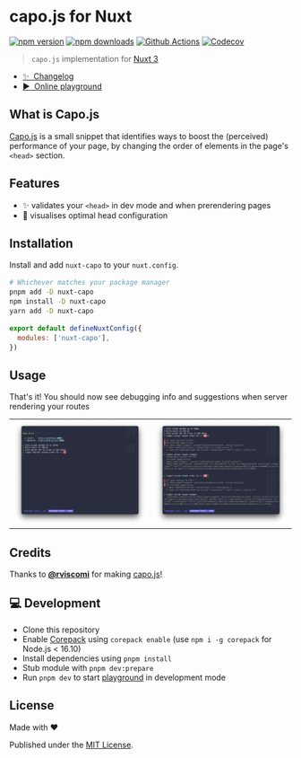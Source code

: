 # capo.js for Nuxt

[![npm version][npm-version-src]][npm-version-href]
[![npm downloads][npm-downloads-src]][npm-downloads-href]
[![Github Actions][github-actions-src]][github-actions-href]
[![Codecov][codecov-src]][codecov-href]

> `capo.js` implementation for [Nuxt 3](https://nuxt.com)

- [✨ &nbsp;Changelog](https://github.com/danielroe/nuxt-capo/blob/main/CHANGELOG.md)
- [▶️ &nbsp;Online playground](https://stackblitz.com/github/danielroe/nuxt-capo/tree/main/playground)

## What is Capo.js
[Capo.js](https://github.com/rviscomi/capo.js) is a small snippet that identifies ways to boost the (perceived) performance of your page, by changing the order of elements in the page's `<head>` section.

## Features

- ✨ validates your `<head>` in dev mode and when prerendering pages
- 🔎 visualises optimal head configuration

## Installation

Install and add `nuxt-capo` to your `nuxt.config`.

```bash
# Whichever matches your package manager
pnpm add -D nuxt-capo
npm install -D nuxt-capo
yarn add -D nuxt-capo
```

```js
export default defineNuxtConfig({
  modules: ['nuxt-capo'],
})
```

## Usage

That's it! You should now see debugging info and suggestions when server rendering your routes

| | |
| - | - |
| ![Optimal head configuration](./.github/images/optimal.png)| ![Suggestions for head](./.github/images/changes.png) |

## Credits

Thanks to [**@rviscomi**](https://github.com/rviscomi) for making [capo.js](https://github.com/rviscomi/capo.js)!

## 💻 Development

- Clone this repository
- Enable [Corepack](https://github.com/nodejs/corepack) using `corepack enable` (use `npm i -g corepack` for Node.js < 16.10)
- Install dependencies using `pnpm install`
- Stub module with `pnpm dev:prepare`
- Run `pnpm dev` to start [playground](./playground) in development mode

## License

Made with ❤️

Published under the [MIT License](./LICENCE).

<!-- Badges -->

[npm-version-src]: https://img.shields.io/npm/v/nuxt-capo?style=flat-square
[npm-version-href]: https://npmjs.com/package/nuxt-capo
[npm-downloads-src]: https://img.shields.io/npm/dm/nuxt-capo?style=flat-square
[npm-downloads-href]: https://npmjs.com/package/nuxt-capo
[github-actions-src]: https://img.shields.io/github/actions/workflow/status/danielroe/nuxt-capo/ci.yml?branch=main
[github-actions-href]: https://github.com/danielroe/nuxt-capo/actions?query=workflow%3Aci
[codecov-src]: https://img.shields.io/codecov/c/gh/danielroe/nuxt-capo/main?style=flat-square
[codecov-href]: https://codecov.io/gh/danielroe/nuxt-capo
